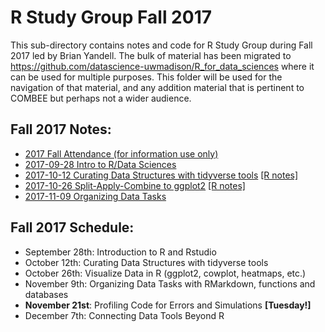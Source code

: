 # R Study Group Fall 2017

This sub-directory contains notes and code for R Study Group during Fall 2017 led by Brian Yandell. The bulk of material has been migrated to <https://github.com/datascience-uwmadison/R_for_data_sciences>
where it can be used for multiple purposes. This folder will be used for the navigation of that material, and any addition material that is pertinent to COMBEE but perhaps not a wider audience.

## Fall 2017 Notes:

- [2017 Fall Attendance (for information use only)](https://docs.google.com/spreadsheets/d/1JupVleXdS1lj_h1N2x4TfLVjgQfU_LPrw2OHZvXXgAs)
- [2017-09-28 Intro to R/Data Sciences](https://docs.google.com/document/d/1zHJukpoyYsqRDLLsk_h5vnMEXaLk-CxDMyqddyywPFM)
- [2017-10-12 Curating Data Structures with tidyverse tools](https://docs.google.com/document/d/1ZyUQpZ1woSagacA9JQC_Y74sQPPmAGjdP7qRCYMMNbY)
[[R notes]](https://github.com/ComBEE-UW-Madison/RStudyGroup/blob/master/Fall2017/2017_10_12_notes.R)
- [2017-10-26 Split-Apply-Combine to ggplot2](https://docs.google.com/document/d/1lbAYi7-94W2iwMwTxs2FIV7k0vobGmaN7ORbVRcKAG8)
[[R notes]](https://github.com/ComBEE-UW-Madison/RStudyGroup/blob/master/Fall2017/2017_10_26_notes.R)
- [2017-11-09 Organizing Data Tasks](https://docs.google.com/document/d/1uiQSDTaT0D7cXlj7u5UkgNDH3QlWC4rh7TzUV0d5EOY/edit)

## Fall 2017 Schedule:

- September 28th: Introduction to R and Rstudio
- October 12th: Curating Data Structures with tidyverse tools
- October 26th: Visualize Data in R (ggplot2, cowplot, heatmaps, etc.)
- November 9th: Organizing Data Tasks with RMarkdown, functions and databases
- **November 21st**: Profiling Code for Errors and Simulations **[Tuesday!]**
- December 7th: Connecting Data Tools Beyond R
